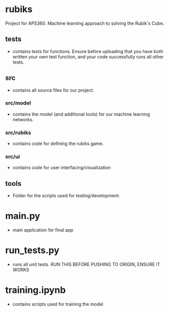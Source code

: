 # rubiks
Project for APS360. Machine learning approach to solving the Rubik's Cube. 

## __tests__
* contains tests for functions. Ensure before uploading that you have both written your own test function, 
and your code successfully runs all other tests. 

## src
* contains all source files for our project. 
### src/model
* contains the model (and additional tools) for our machine learning networks. 
### src/rubiks 
* contains code for defining the rubiks game. 
### src/ui
* contains code for user interfacing/visualization 

## tools 
* Folder for the scripts used for testing/development.

# main.py 
* main application for final app
# run_tests.py
* runs all unit tests. RUN THIS BEFORE PUSHING TO ORIGIN, ENSURE IT WORKS
# training.ipynb 
* contains scripts used for training the model